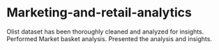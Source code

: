 # Marketing-and-retail-analytics


Olist dataset has been thoroughly cleaned and analyzed for insights. Performed Market basket analysis. Presented the analysis and insights.
